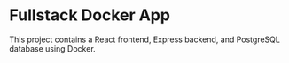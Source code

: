 # Fullstack Docker App

This project contains a React frontend, Express backend, and PostgreSQL database using Docker.
